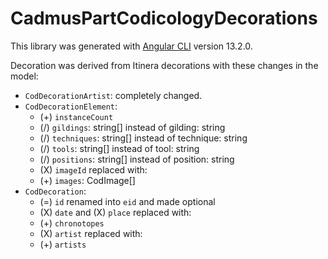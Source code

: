 # CadmusPartCodicologyDecorations

This library was generated with [Angular CLI](https://github.com/angular/angular-cli) version 13.2.0.

Decoration was derived from Itinera decorations with these changes in the model:

- `CodDecorationArtist`: completely changed.
- `CodDecorationElement`:
  - (+) `instanceCount`
  - (/) `gildings`: string[] instead of gilding: string
  - (/) `techniques`: string[] instead of technique: string
  - (/) `tools`: string[] instead of tool: string
  - (/) `positions`: string[] instead of position: string
  - (X) `imageId` replaced with:
  - (+) `images`: CodImage[]
- `CodDecoration`:
  - (=) `id` renamed into `eid` and made optional
  - (X) `date` and (X) `place` replaced with:
  - (+) `chronotopes`
  - (X) `artist` replaced with:
  - (+) `artists`
